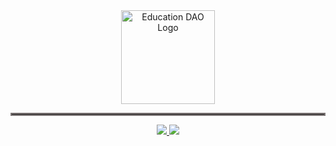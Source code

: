 <div align="center">
	<picture>
	  <source
			media="(prefers-color-scheme: dark)"
			srcset="https://user-images.githubusercontent.com/32048693/174672331-12ae923a-11f9-4a3c-a1a8-e10bd8331915.svg"
			style="height: 100px">
	  <source
			media="(prefers-color-scheme: light)"
				srcset="https://user-images.githubusercontent.com/32048693/174672652-71ef5880-3213-4cc0-be4f-db3248aeb852.svg">
	  	<img
      height=150
			alt="Education DAO Logo"
			src="https://user-images.githubusercontent.com/32048693/174672331-12ae923a-11f9-4a3c-a1a8-e10bd8331915.svg">
	</picture>
</div>

<hr style="border:2px solid #7D7676">

<div align=center>
  <a href='https://www.figma.com/file/aV8gROoiNFZGlKVT7dvfhb/UI-system?node-id=227%3A1088'>
    <img src='https://img.shields.io/badge/Figma-F24E1E?style=for-the-badge&logo=figma&logoColor=white' />
  </a>
  <a href='https://www.join.education-dao.org'>
    <img src='https://img.shields.io/badge/Discord-7289DA?style=for-the-badge&logo=discord&logoColor=white' />
  </a>
</div>
